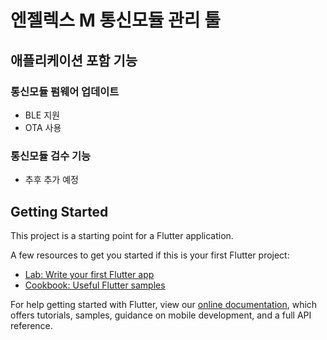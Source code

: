 # 엔젤렉스 M 통신모듈 관리 툴 

## 애플리케이션 포함 기능 

### 통신모듈 펌웨어 업데이트 
- BLE 지원
- OTA 사용 

### 통신모듈 검수 기능 
- 추후 추가 예정 

## Getting Started

This project is a starting point for a Flutter application.

A few resources to get you started if this is your first Flutter project:

- [Lab: Write your first Flutter app](https://flutter.dev/docs/get-started/codelab)
- [Cookbook: Useful Flutter samples](https://flutter.dev/docs/cookbook)

For help getting started with Flutter, view our
[online documentation](https://flutter.dev/docs), which offers tutorials,
samples, guidance on mobile development, and a full API reference.

